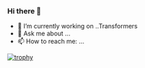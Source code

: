 ### Hi there 👋
- 🔭 I’m currently working on ..Transformers
- 💬 Ask me about ...
- 📫 How to reach me: ...




<!--
**sgtcmi/sgtcmi** is a ✨ _special_ ✨ repository because its `README.md` (this file) appears on your GitHub profile.

Here are some ideas to get you started:

- 🔭 I’m currently working on ...nnjn
- 🌱 I’m currently learning ...
- 👯 I’m looking to collaborate on ...
- 🤔 I’m looking for help with ...
😄 Pronouns: ...
⚡ Fun fact: ...
-->
[![trophy](https://github-profile-trophy.vercel.app/?username=sgtcmi&theme=onedark)](https://github.com/ryo-ma/github-profile-trophy)
